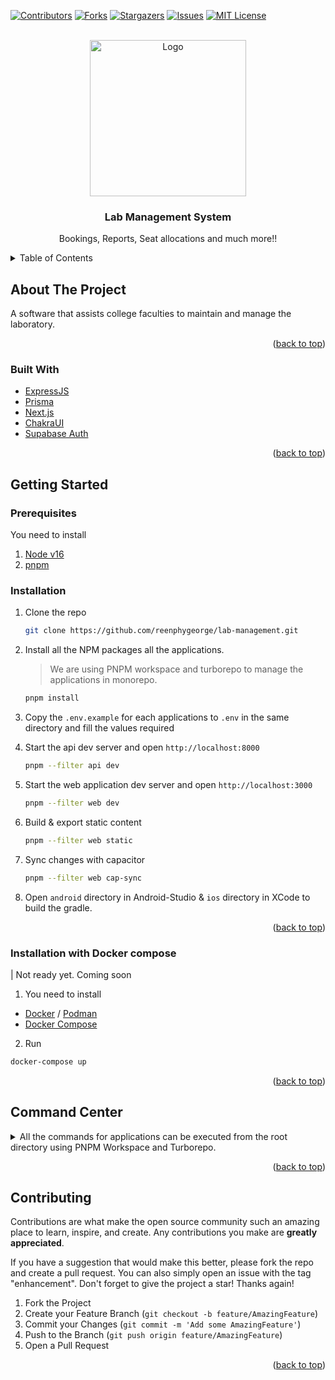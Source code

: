 [![Contributors][contributors-shield]][contributors-url]
[![Forks][forks-shield]][forks-url]
[![Stargazers][stars-shield]][stars-url]
[![Issues][issues-shield]][issues-url]
[![MIT License][license-shield]][license-url]

<!-- PROJECT LOGO -->
<br />
<div align="center">
  <a>
    <img src="https://res.cloudinary.com/rxg/image/upload/v1682167700/lab-management/computer-science-lab-logo-icon-design-vector-22915987-removebg-preview_1_blx6rr.png" alt="Logo" width="250" height="250">
  </a>

  <h3 align="center">Lab Management System</h3>

  <p align="center">
    Bookings, Reports, Seat allocations and much more!! 
    <br />
  </p>
</div>

<!-- TABLE OF CONTENTS -->
<details>
  <summary>Table of Contents</summary>
  <ol>
    <li>
      <a href="#about-the-project">About The Project</a>
      <ul>
        <li><a href="#built-with">Built With</a></li>
      </ul>
    </li>
    <li>
      <a href="#getting-started">Getting Started</a>
      <ul>
        <li><a href="#prerequisites">Prerequisites</a></li>
        <li><a href="#installation">Installation</a></li>
      </ul>
    </li>
  </ol>
</details>

<!-- ABOUT THE PROJECT -->

## About The Project

A software that assists college faculties to maintain and manage the laboratory.

<p align="right">(<a href="#top">back to top</a>)</p>

### Built With

- [ExpressJS](https://expressjs.com/)
- [Prisma](https://www.prisma.io/)
- [Next.js](https://nextjs.org/)
- [ChakraUI](https://chakra-ui.com/)
- [Supabase Auth](https://supabase.com/docs/guides/auth)

<p align="right">(<a href="#top">back to top</a>)</p>

<!-- GETTING STARTED -->

## Getting Started

### Prerequisites

You need to install

1. [Node v16](https://nodejs.org/en/)
2. [pnpm](https://pnpm.io/)

### Installation

1. Clone the repo

   ```sh
   git clone https://github.com/reenphygeorge/lab-management.git
   ```

2. Install all the NPM packages all the applications.

   > We are using PNPM workspace and turborepo to manage the applications in monorepo.

   ```sh
   pnpm install
   ```

3. Copy the `.env.example` for each applications to `.env` in the same directory and fill the values required

4. Start the api dev server and open `http://localhost:8000`

   ```sh
   pnpm --filter api dev
   ```

5. Start the web application dev server and open `http://localhost:3000`

   ```sh
   pnpm --filter web dev
   ```

6. Build & export static content

   ```sh
   pnpm --filter web static
   ```

7. Sync changes with capacitor

   ```sh
   pnpm --filter web cap-sync
   ```

8. Open `android` directory in Android-Studio & `ios` directory in XCode to build the gradle.

<p align="right">(<a href="#top">back to top</a>)</p>

### Installation with Docker compose

| Not ready yet. Coming soon

1. You need to install

- [Docker](https://www.docker.com/) / [Podman](https://podman.io/)
- [Docker Compose](https://docs.docker.com/compose/)

2. Run

```sh
docker-compose up
```

<p align="right">(<a href="#top">back to top</a>)</p>

## Command Center

<details>

  <summary>
  All the commands for applications can be executed from the root directory using PNPM Workspace and Turborepo.
  </summary>

1. Web application PNPM commands

   ```sh
     pnpm --filter web <pnpm options>
   ```

2. API Server PNPM commands

   ```sh
     pnpm --filter api <pnpm options>
   ```

3. Turbo Pipeline Commands

   ```sh
     pnpm turbo run <pipeline_action_1> <pipeline_action_2>
   ```

4. Package installation command

   ```sh
   pnpm add "package-name" --filter "workspace-name"
   ```

### Misc Commands

1. Run lint

   ```sh
     pnpm lint
   ```

2. Run lint with autofixable fixes

   ```sh
     pnpm lint-fix
   ```

</details>

<p align="right">(<a href="#top">back to top</a>)</p>

## Contributing

Contributions are what make the open source community such an amazing place to learn, inspire, and create. Any contributions you make are **greatly appreciated**.

If you have a suggestion that would make this better, please fork the repo and create a pull request. You can also simply open an issue with the tag "enhancement".
Don't forget to give the project a star! Thanks again!

1. Fork the Project
2. Create your Feature Branch (`git checkout -b feature/AmazingFeature`)
3. Commit your Changes (`git commit -m 'Add some AmazingFeature'`)
4. Push to the Branch (`git push origin feature/AmazingFeature`)
5. Open a Pull Request

<p align="right">(<a href="#top">back to top</a>)</p>

[contributors-shield]: https://img.shields.io/github/contributors/reenphygeorge/lab-management.svg?style=for-the-badge
[contributors-url]: https://github.com/reenphygeorge/lab-management/graphs/contributors
[forks-shield]: https://img.shields.io/github/forks/reenphygeorge/lab-management.svg?style=for-the-badge
[forks-url]: https://github.com/reenphygeorge/lab-management/network/members
[stars-shield]: https://img.shields.io/github/stars/reenphygeorge/lab-management.svg?style=for-the-badge
[stars-url]: https://github.com/reenphygeorge/lab-management/stargazers
[issues-shield]: https://img.shields.io/github/issues/reenphygeorge/lab-management.svg?style=for-the-badge
[issues-url]: https://github.com/reenphygeorge/lab-management/issues
[license-shield]: https://img.shields.io/github/license/reenphygeorge/lab-management.svg?style=for-the-badge
[license-url]: https://github.com/reenphygeorge/lab-management/blob/main/LICENCE
